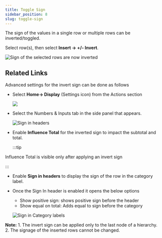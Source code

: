 ```yaml
---
title: Toggle Sign
sidebar_position: 8
slug: toggle-sign
---
```




The sign of the values in a single row or multiple rows can be inverted/toggled. 


Select row(s), then select **Insert  -> +/- Invert**.

![Sign of the selected rows are now inverted](https://s3.us-west-2.amazonaws.com/secure.notion-static.com/722d696d-a429-4f9f-9e0b-cf28c69f5d95/Untitled.png?X-Amz-Algorithm=AWS4-HMAC-SHA256&X-Amz-Content-Sha256=UNSIGNED-PAYLOAD&X-Amz-Credential=AKIAT73L2G45EIPT3X45%2F20220823%2Fus-west-2%2Fs3%2Faws4_request&X-Amz-Date=20220823T105440Z&X-Amz-Expires=3600&X-Amz-Signature=751e6f55eb47fb29e4a8f645aec7591607eb11f52f32d72974ac628c86c6236f&X-Amz-SignedHeaders=host&x-id=GetObject)

## Related Links










Advanced settings for the invert sign can be done as follows

- Select **Home→ Display** (Settings icon) from the Actions section

	![](https://s3.us-west-2.amazonaws.com/secure.notion-static.com/34c4691a-058c-491b-9fed-e2a5afcf46a3/Untitled.png?X-Amz-Algorithm=AWS4-HMAC-SHA256&X-Amz-Content-Sha256=UNSIGNED-PAYLOAD&X-Amz-Credential=AKIAT73L2G45EIPT3X45%2F20220823%2Fus-west-2%2Fs3%2Faws4_request&X-Amz-Date=20220823T105440Z&X-Amz-Expires=3600&X-Amz-Signature=2b3d115269cf999c23aef2a0582a10fd458686af3e3bb5402fd49b3ae48a7c61&X-Amz-SignedHeaders=host&x-id=GetObject)

- Select the Numbers & Inputs tab in the side panel that appears.

	![Sign in headers](https://s3.us-west-2.amazonaws.com/secure.notion-static.com/4ee33dac-a5ca-4a32-bebd-00efe573078a/Untitled.png?X-Amz-Algorithm=AWS4-HMAC-SHA256&X-Amz-Content-Sha256=UNSIGNED-PAYLOAD&X-Amz-Credential=AKIAT73L2G45EIPT3X45%2F20220823%2Fus-west-2%2Fs3%2Faws4_request&X-Amz-Date=20220823T105441Z&X-Amz-Expires=3600&X-Amz-Signature=63d2e80344c4d90fc5926f826402c90495cb84b96e659f36d9e9a09088d63e71&X-Amz-SignedHeaders=host&x-id=GetObject)

- Enable **Influence Total** for the inverted sign to impact the subtotal and total.

	:::tip

Influence Total is visible only after applying an invert sign

:::


- Enable **Sign in headers** to display the sign of the row in the category label.
- Once the Sign In header is enabled it opens the below options
	- Show positive sign: shows positive sign before the header
	- Show equal on total: Adds equal to sign before the category

	![Sign in Category labels](https://s3.us-west-2.amazonaws.com/secure.notion-static.com/65c2b0f9-796c-475d-a92b-ddfefbd0b86c/Untitled.png?X-Amz-Algorithm=AWS4-HMAC-SHA256&X-Amz-Content-Sha256=UNSIGNED-PAYLOAD&X-Amz-Credential=AKIAT73L2G45EIPT3X45%2F20220823%2Fus-west-2%2Fs3%2Faws4_request&X-Amz-Date=20220823T105442Z&X-Amz-Expires=3600&X-Amz-Signature=c68520b9d20aa0cbd4f59a18e4e7b6fef167ea09ba2852657aa7a7ea5b065db6&X-Amz-SignedHeaders=host&x-id=GetObject)


**Note:** 1. The invert sign can be applied only to the last node of a hierarchy. 
           2. The signage of the inserted rows cannot be changed.

